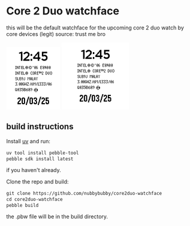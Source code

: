 # Core 2 Duo watchface

this will be the default watchface for the upcoming core 2 duo watch by core devices (legit) source: trust me bro

![Aplite, Basalt and Diorite](screenshots/screenshot.png) ![Chalk](screenshots/screenshot_round.png)

## build instructions
Install [uv](https://docs.astral.sh/uv/) and run:

```
uv tool install pebble-tool
pebble sdk install latest
```
if you haven't already.

Clone the repo and build:

```
git clone https://github.com/nubbybubby/core2duo-watchface
cd core2duo-watchface
pebble build
```

the .pbw file will be in the build directory.
